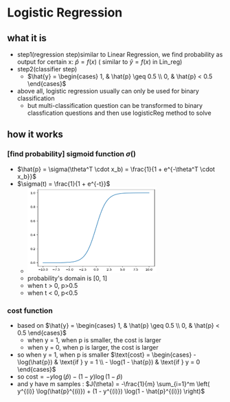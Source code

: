 # Logistic Regression
## what it is
* step1(regression step)similar to Linear Regression, we find probability as output for certain x: $\widehat{p} = f(x)$ ( similar to $\widehat{y} = f(x)$ in Lin_reg)
* step2(classifier step)
  * $\hat{y} = 
    \begin{cases} 
    1, & \hat{p} \geq 0.5 \\ 
    0, & \hat{p} < 0.5 
    \end{cases}$
* above all, logistic regression usually can only be used for binary classification
  * but multi-classification question can be transformed to binary classfication questions and then use logisticReg method to solve


## how it works
### [find probability] sigmoid function $\sigma()$ 
  * $\hat{p} = \sigma(\theta^T \cdot x_b) = \frac{1}{1 + e^{-\theta^T \cdot x_b}}$
  * $\sigma(t) = \frac{1}{1 + e^{-t}}$ 
    * <img src="assets/logisticReg/sigmoidFunc.png" width="300" height="200">
    * probability's domain is [0, 1]
    * when t > 0, p>0.5
    * when t < 0, p<0.5
### cost function
* based on $\hat{y} = 
    \begin{cases} 
    1, & \hat{p} \geq 0.5 \\ 
    0, & \hat{p} < 0.5 
    \end{cases}$ 
    * when y = 1, when p is smaller, the cost is larger
    * when y = 0, when p is larger, the cost is larger
* so when y = 1, when p is smaller 
$\text{cost} = \begin{cases} - \log(\hat{p}) & \text{if } y = 1 \\ - \log(1 - \hat{p}) & \text{if } y = 0 \end{cases}$
* so $\text{cost} = -y\log(\hat{p})-(1-y)\log(1 - \hat{p})$
* and y have m samples : $J(\theta) = -\frac{1}{m} \sum_{i=1}^m \left( y^{(i)} \log(\hat{p}^{(i)}) + (1 - y^{(i)}) \log(1 - \hat{p}^{(i)}) \right)$

